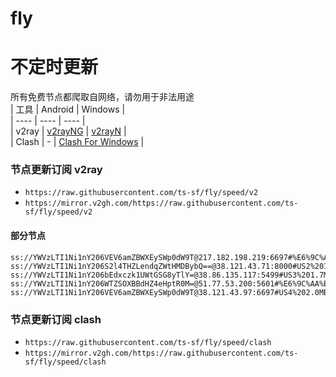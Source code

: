# fly
# 不定时更新
所有免费节点都爬取自网络，请勿用于非法用途  
|  工具  | Android  | Windows  |  
|  ----  | ----   | ----  |  
| v2ray  | [v2rayNG](https://github.com/2dust/v2rayNG/releases) | [v2rayN](https://github.com/2dust/v2rayN/releases) |  
| Clash  | - | [Clash For Windows](https://github.com/2dust/clashN/releases) | 
  
### 节点更新订阅  v2ray
- `https://raw.githubusercontent.com/ts-sf/fly/speed/v2`  
- `https://mirror.v2gh.com/https://raw.githubusercontent.com/ts-sf/fly/speed/v2`  

#### 部分节点  
``` 
ss://YWVzLTI1Ni1nY206VEV6amZBWXEySWp0dW9T@217.182.198.219:6697#%E6%9C%AA%E7%9F%A52%201.9MB%2Fs
ss://YWVzLTI1Ni1nY206S2l4THZLendqZWtHMDBybQ==@38.121.43.71:8000#US2%201.9MB%2Fs
ss://YWVzLTI1Ni1nY206bEdxczk1UWtGSG8yTlY=@38.86.135.117:5499#US3%201.7MB%2Fs
ss://YWVzLTI1Ni1nY206WTZSOXBBdHZ4eHptR0M=@51.77.53.200:5601#%E6%9C%AA%E7%9F%A59%201.8MB%2Fs
ss://YWVzLTI1Ni1nY206VEV6amZBWXEySWp0dW9T@38.121.43.97:6697#US4%202.0MB%2Fs
```
### 节点更新订阅  clash
- `https://raw.githubusercontent.com/ts-sf/fly/speed/clash`  
- `https://mirror.v2gh.com/https://raw.githubusercontent.com/ts-sf/fly/speed/clash`  


